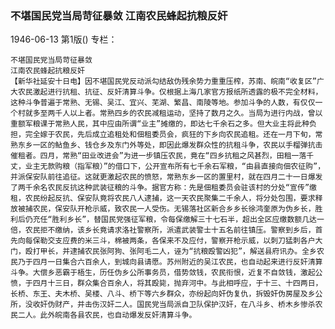 ### 不堪国民党当局苛征暴敛  江南农民蜂起抗粮反奸

1946-06-13
第1版()
专栏：

    不堪国民党当局苛征暴敛
    江南农民蜂起抗粮反奸
    【新华社延安十日电】因不堪国民党反动派勾结敌伪残余势力重重压榨，苏南、皖南“收复区”广大农民激起进行抗租、抗征、反奸清算斗争。仅根据上海几家官方报纸所透露的极不完全材料，这种斗争普遍于常熟、无锡、吴江、宜兴、芜湖、繁昌、南陵等地。参加斗争的人数，有仅仅一个村就多至两千人以上者。常熟四乡的农民减租运动，坚持了数月之久。当局为进行内战，曾以重额军粮课于常熟人民，其中应由所谓“业主”摊缴的，即达七千余石之多。但大业主将此种负担，完全嫁于农民，先后成立追租处和佃租委员会，疯狂的下乡向农民追租。还在一月下旬，常熟东乡一区的鲇鱼乡、钱仓乡及东门外等处，即因此爆发群众性的抗租斗争，农民以手榴弹抗击催租者。四月，常熟“田业改进会”为进一步镇压农民，竟在“四乡抗租之风甚烈，田租一落千丈，业主无款购粮（指军粮）”的借口下，公开宣布所有七千余石军粮，“由县直接向佃农征购”，并派保安队前往追征。这就更激起农民的愤怒，常熟东乡一区的置里村，就在四月二十一日爆发了两千余名农民反抗这种武装征粮的斗争。据官方称：先是佃租委员会驻该村的分处“宣传”缴租，农民纷起反抗、保安队竟将农民八人逮捕，这一天农民聚集二千余人，将分处包围，要求释放被捕农民，保安队开枪示威，致农民一人受伤。无锡落社区新合乡乡长徐鸿奎原为伪乡长，胜利后仍充任“胜利乡长”，替国民党强征军粮，令每保缴解三十七石半，超出全区应缴数额几达一倍，农民拒不缴纳，该乡长竟请求洛社警察所，派遣武装警士十五名前往镇压。警察到乡后，首先向每保勒交支应费的米三斗，棉被两条，各保来不及应付，警察开枪示威，以刺刀猛刺各户大门，殴打甲长，并逮捕农民张阿狗、张阿毛二人，诬为“抗粮殴警凶犯”，解送县府讯办。全乡农民乃于四月一日集合六百余人，到城向县请愿。苏州附近的吴江农民，也自动起来进行反奸清算斗争。大偿乡恶霸于梧生，历任伪乡公所事务员，借势敛钱，农民衔恨，近复不自敛钱，激起公愤，于四月十三日，群众集合百余人，将其殴毙，抛弃河中。与此相呼应，于十三、十四两日，长桥、东王、夫木桥、吴楼、八斗、桥下等六乡群众，亦纷起向奸伪复仇，拆毁奸伪房屋及乡公所，没收奸伪财产，并击伤汉奸二人。国民党当局派自卫队保护汉奸，在八斗乡、桥木乡惨杀农民二人。此外皖南各县农民，也自动爆发反奸清算斗争。
